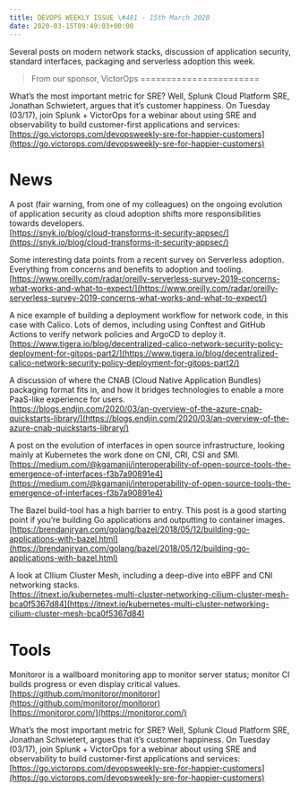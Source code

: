 ```yaml
---
title: DEVOPS WEEKLY ISSUE \#481 - 15th March 2020 
date: 2020-03-15T09:49:03+00:00
---
```


Several posts on modern network stacks, discussion of application security, standard interfaces, packaging and serverless adoption this week.


>From our sponsor, VictorOps
=======================

What’s the most important metric for SRE? Well, Splunk Cloud Platform SRE, Jonathan Schwietert, argues that it’s customer happiness. On Tuesday (03/17), join Splunk + VictorOps for a webinar about using SRE and observability to build customer-first applications and services:
<br>[https://go.victorops.com/devopsweekly-sre-for-happier-customers](https://go.victorops.com/devopsweekly-sre-for-happier-customers)


News
====

A post (fair warning, from one of my colleagues) on the ongoing evolution of application security as cloud adoption shifts more responsibilities towards developers.
<br>[https://snyk.io/blog/cloud-transforms-it-security-appsec/](https://snyk.io/blog/cloud-transforms-it-security-appsec/)


Some interesting data points from a recent survey on Serverless adoption. Everything from concerns and benefits to adoption and tooling.
<br>[https://www.oreilly.com/radar/oreilly-serverless-survey-2019-concerns-what-works-and-what-to-expect/](https://www.oreilly.com/radar/oreilly-serverless-survey-2019-concerns-what-works-and-what-to-expect/)


A nice example of building a deployment workflow for network code, in this case with Calico. Lots of demos, including using Conftest and GitHub Actions to verify network policies and ArgoCD to deploy it.
<br>[https://www.tigera.io/blog/decentralized-calico-network-security-policy-deployment-for-gitops-part2/](https://www.tigera.io/blog/decentralized-calico-network-security-policy-deployment-for-gitops-part2/)


A discussion of where the CNAB (Cloud Native Application Bundles) packaging format fits in, and how it bridges technologies to enable a more PaaS-like experience for users.
<br>[https://blogs.endjin.com/2020/03/an-overview-of-the-azure-cnab-quickstarts-library/](https://blogs.endjin.com/2020/03/an-overview-of-the-azure-cnab-quickstarts-library/)


A post on the evolution of interfaces in open source infrastructure, looking mainly at Kubernetes the work done on CNI, CRI, CSI and SMI.
<br>[https://medium.com/@kgamanji/interoperability-of-open-source-tools-the-emergence-of-interfaces-f3b7a90891e4](https://medium.com/@kgamanji/interoperability-of-open-source-tools-the-emergence-of-interfaces-f3b7a90891e4)


The Bazel build-tool has a high barrier to entry. This post is a good starting point if you’re building Go applications and outputting to container images.
<br>[https://brendanjryan.com/golang/bazel/2018/05/12/building-go-applications-with-bazel.html](https://brendanjryan.com/golang/bazel/2018/05/12/building-go-applications-with-bazel.html)


A look at CIlium Cluster Mesh, including a deep-dive into eBPF and CNI networking stacks.
<br>[https://itnext.io/kubernetes-multi-cluster-networking-cilium-cluster-mesh-bca0f5367d84](https://itnext.io/kubernetes-multi-cluster-networking-cilium-cluster-mesh-bca0f5367d84)


Tools
=====

Monitoror is a wallboard monitoring app to monitor server status; monitor CI builds progress or even display critical values.
<br>[https://github.com/monitoror/monitoror](https://github.com/monitoror/monitoror)
<br>[https://monitoror.com/](https://monitoror.com/)



What’s the most important metric for SRE? Well, Splunk Cloud Platform SRE, Jonathan Schwietert, argues that it’s customer happiness. On Tuesday (03/17), join Splunk + VictorOps for a webinar about using SRE and observability to build customer-first applications and services:
<br>[https://go.victorops.com/devopsweekly-sre-for-happier-customers](https://go.victorops.com/devopsweekly-sre-for-happier-customers)





